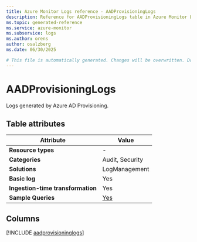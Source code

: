 ```yaml
---
title: Azure Monitor Logs reference - AADProvisioningLogs
description: Reference for AADProvisioningLogs table in Azure Monitor Logs.
ms.topic: generated-reference
ms.service: azure-monitor
ms.subservice: logs
ms.author: orens
author: osalzberg
ms.date: 06/30/2025

# This file is automatically generated. Changes will be overwritten. Do not change this file directly.
---
```


# AADProvisioningLogs

Logs generated by Azure AD Provisioning.


## Table attributes

|Attribute|Value|
|---|---|
|**Resource types**|-|
|**Categories**|Audit, Security|
|**Solutions**| LogManagement|
|**Basic log**|Yes|
|**Ingestion-time transformation**|Yes|
|**Sample Queries**|[Yes](/azure/azure-monitor/reference/queries/aadprovisioninglogs)|



## Columns
  
[!INCLUDE [aadprovisioninglogs](~/reusable-content/ce-skilling/azure/includes/azure-monitor/reference/tables/aadprovisioninglogs-include.md)]
